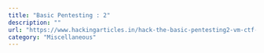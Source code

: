 ```yaml
---
title: "Basic Pentesting : 2"
description: ""
url: "https://www.hackingarticles.in/hack-the-basic-pentesting2-vm-ctf-challenge/"
category: "Miscellaneous"
---
```

